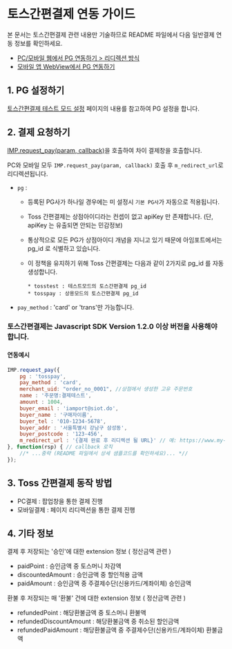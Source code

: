 # 토스간편결제 연동 가이드

본 문서는 토스간편결제 관련 내용만 기술하므로 README 파일에서 다음 일반결제 연동 정보를 확인하세요.

- [PC/모바일 웹에서 PG 연동하기 > 리디렉션 방식](../README.md#redirect)
- [모바일 앱 WebView에서 PG 연동하기](../README.md#webview)

## 1. PG 설정하기

<a href ='https://chaifinance.notion.site/9f14768770bd486f92c10fde5497216a' target='blank'>토스간편결제 테스트 모드 설정</a> 페이지의 내용를 참고하여 PG 설정을 합니다.

## 2. 결제 요청하기

[IMP.request_pay(param, callback)](https://docs.iamport.kr/sdk/javascript-sdk#request_pay)을 호출하여 차이 결제창을 호출합니다.

PC와 모바일 모두 `IMP.request_pay(param, callback)` 호출 후 `m_redirect_url`로 리디렉션됩니다.

- `pg` : 
    - 등록된 PG사가 하나일 경우에는 미 설정시 `기본 PG사`가 자동으로 적용됩니다.
    - Toss 간편결제는 상점아이디라는 컨셉이 없고 apiKey 만 존재합니다. (단, apiKey 는 유출되면 안되는 민감정보)
    - 통상적으로 모든 PG가 상점아이디 개념을 지니고 있기 때문에 아임포트에서는 pg_id 로 식별하고 있습니다.
    - 이 정책을 유지하기 위해 Toss 간편결제는 다음과 같이 2가지로 pg_id 를 자동 생성합니다.
    
          * tosstest : 테스트모드의 토스간편결제 pg_id
          * tosspay : 상용모드의 토스간편결제 pg_id
     
- `pay_method` : 'card' or 'trans'만 가능합니다.

### 토스간편결제는 Javascript SDK Version 1.2.0 이상 버전을 사용해야 합니다.

#### 연동예시
```javascript
IMP.request_pay({
    pg : 'tosspay',
    pay_method : 'card',
    merchant_uid: "order_no_0001", //상점에서 생성한 고유 주문번호
    name : '주문명:결제테스트',
    amount : 1004,
    buyer_email : 'iamport@siot.do',
    buyer_name : '구매자이름',
    buyer_tel : '010-1234-5678',
    buyer_addr : '서울특별시 강남구 삼성동',
    buyer_postcode : '123-456',
    m_redirect_url : '{결제 완료 후 리디렉션 될 URL}' // 예: https://www.my-service.com/payments/complete
}, function(rsp) { // callback 로직
	//* ...중략 (README 파일에서 상세 샘플코드를 확인하세요)... *//
});
```


## 3. Toss 간편결제 동작 방법
   * PC결제 : 팝업창을 통한 결제 진행
   * 모바일결제 : 페이지 리디렉션을 통한 결제 진행


## 4. 기타 정보

결제 후 저장되는 '승인'에 대한 extension 정보 ( 정산금액 관련 )
 
- paidPoint : 승인금액 중 토스머니 차감액
- discountedAmount : 승인금액 중 할인적용 금액
- paidAmount : 승인금액 중 주결제수단(신용카드/계좌이체) 승인금액

환불 후 저장되는 매 '환불' 건에 대한 extension 정보 ( 정산금액 관련 )
 
- refundedPoint : 해당환불금액 중 토스머니 환불액
- refundedDiscountAmount : 해당환불금액 중 취소된 할인금액
- refundedPaidAmount : 해당환불금액 중 주결제수단(신용카드/계좌이체) 환불금액

